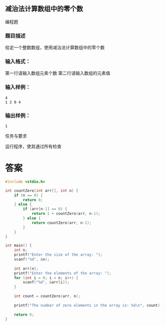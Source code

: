 ## 减治法计算数组中的零个数

编程题

### 题目描述

给定一个整数数组，使用减治法计算数组中的零个数

### 输入格式：

第一行请输入数组元素个数
第二行请输入数组的元素值

### 输入样例：

```
4
1 2 0 4
```

### 输出样例：

```
1
```

任务与要求

运行程序，使其通过所有检查

# 答案
```c
#include <stdio.h>

int countZero(int arr[], int n) {
    if (n == 0) {
        return 0;
    } else {
        if (arr[n-1] == 0) {
            return 1 + countZero(arr, n-1);
        } else {
            return countZero(arr, n-1);
        }
    }
}

int main() {
    int n;
    printf("Enter the size of the array: ");
    scanf("%d", &n);
    
    int arr[n];
    printf("Enter the elements of the array: ");
    for (int i = 0; i < n; i++) {
        scanf("%d", &arr[i]);
    }
    
    int count = countZero(arr, n);
    
    printf("The number of zero elements in the array is: %d\n", count);
    
    return 0;
}
```